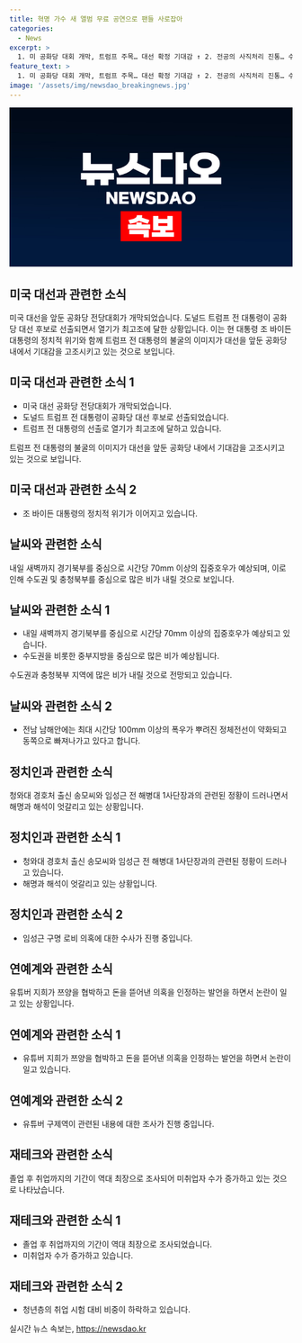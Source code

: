 ```yaml
---
title: 혁명 가수 새 앨범 무료 공연으로 팬들 사로잡아
categories:
  - News
excerpt: >
  1. 미 공화당 대회 개막, 트럼프 주목… 대선 확정 기대감 ↑ 2. 전공의 사직처리 진통… 수련병원 대책 논란 계속 3. 기상청 수도권에 18일까지 호우 경고… 70㎜↑ 폭우 예상 4. 청와대 경호처 출신 사단장 책임 말 안 돼 의혹에 더 해소되지 않는 정체 5. 김건희 여사 디올백 반환 지시, 꼬리자르기 어불성설 주장 6. 국회, 특검법·청문회로 정쟁만 거듭... 여야 대치 지속 7. 졸업 후 취업까지 11개월 역대 최장… 3년 이상 미취업자 24만명 8. 유튜버 전국진, 쯔양 협박 인정… 구제역에게 300만원 받아 9. 국민의힘 당권 경쟁 폭력사태… 비방전으로 위험수위 ↑ 10. 김두관 vs 이재명, 종부세 완화론 대립… 정치권 갈등 여전
feature_text: >
  1. 미 공화당 대회 개막, 트럼프 주목… 대선 확정 기대감 ↑ 2. 전공의 사직처리 진통… 수련병원 대책 논란 계속 3. 기상청 수도권에 18일까지 호우 경고… 70㎜↑ 폭우 예상 4. 청와대 경호처 출신 사단장 책임 말 안 돼 의혹에 더 해소되지 않는 정체 5. 김건희 여사 디올백 반환 지시, 꼬리자르기 어불성설 주장 6. 국회, 특검법·청문회로 정쟁만 거듭... 여야 대치 지속 7. 졸업 후 취업까지 11개월 역대 최장… 3년 이상 미취업자 24만명 8. 유튜버 전국진, 쯔양 협박 인정… 구제역에게 300만원 받아 9. 국민의힘 당권 경쟁 폭력사태… 비방전으로 위험수위 ↑ 10. 김두관 vs 이재명, 종부세 완화론 대립… 정치권 갈등 여전
image: '/assets/img/newsdao_breakingnews.jpg'
---
```


<p><img src="/assets/img/newsdao_breakingnews.jpg" alt="implanttips 속보" /></p>

<h2>미국 대선과 관련한 소식</h2>

<p data-ke-size="size16"></p>

<p>미국 대선을 앞둔 공화당 전당대회가 개막되었습니다. 도널드 트럼프 전 대통령이 공화당 대선 후보로 선출되면서 열기가 최고조에 달한 상황입니다. 이는 현 대통령 조 바이든 대통령의 정치적 위기와 함께 트럼프 전 대통령의 불굴의 이미지가 대선을 앞둔 공화당 내에서 기대감을 고조시키고 있는 것으로 보입니다.</p>

<h2>미국 대선과 관련한 소식 1</h2>

<ul>
  <li>미국 대선 공화당 전당대회가 개막되었습니다.</li>
  <li>도널드 트럼프 전 대통령이 공화당 대선 후보로 선출되었습니다.</li>
  <li>트럼프 전 대통령의 선출로 열기가 최고조에 달하고 있습니다.</li>
</ul>

<p data-ke-size="size16">트럼프 전 대통령의 불굴의 이미지가 대선을 앞둔 공화당 내에서 기대감을 고조시키고 있는 것으로 보입니다.</p>

<h2>미국 대선과 관련한 소식 2</h2>

<ul>
  <li>조 바이든 대통령의 정치적 위기가 이어지고 있습니다.</li>
</ul>

<h2>날씨와 관련한 소식</h2>

<p data-ke-size="size16"></p>

<p>내일 새벽까지 경기북부를 중심으로 시간당 70mm 이상의 집중호우가 예상되며, 이로 인해 수도권 및 충청북부를 중심으로 많은 비가 내릴 것으로 보입니다.</p>

<h2>날씨와 관련한 소식 1</h2>

<ul>
  <li>내일 새벽까지 경기북부를 중심으로 시간당 70mm 이상의 집중호우가 예상되고 있습니다.</li>
  <li>수도권을 비롯한 중부지방을 중심으로 많은 비가 예상됩니다.</li>
</ul>

<p data-ke-size="size16">수도권과 충청북부 지역에 많은 비가 내릴 것으로 전망되고 있습니다.</p>

<h2>날씨와 관련한 소식 2</h2>

<ul>
  <li>전남 남해안에는 최대 시간당 100mm 이상의 폭우가 뿌려진 정체전선이 약화되고 동쪽으로 빠져나가고 있다고 합니다.</li>
</ul>

<h2>정치인과 관련한 소식</h2>

<p data-ke-size="size16"></p>

<p>청와대 경호처 출신 송모씨와 임성근 전 해병대 1사단장과의 관련된 정황이 드러나면서 해명과 해석이 엇갈리고 있는 상황입니다.</p>

<h2>정치인과 관련한 소식 1</h2>

<ul>
  <li>청와대 경호처 출신 송모씨와 임성근 전 해병대 1사단장과의 관련된 정황이 드러나고 있습니다.</li>
  <li>해명과 해석이 엇갈리고 있는 상황입니다.</li>
</ul>

<p data-ke-size="size16"></p>

<h2>정치인과 관련한 소식 2</h2>

<ul>
  <li>임성근 구명 로비 의혹에 대한 수사가 진행 중입니다.</li>
</ul>

<h2>연예계와 관련한 소식</h2>

<p data-ke-size="size16"></p>

<p>유튜버 지희가 쯔양을 협박하고 돈을 뜯어낸 의혹을 인정하는 발언을 하면서 논란이 일고 있는 상황입니다.</p>

<h2>연예계와 관련한 소식 1</h2>

<ul>
  <li>유튜버 지희가 쯔양을 협박하고 돈을 뜯어낸 의혹을 인정하는 발언을 하면서 논란이 일고 있습니다.</li>
</ul>

<p data-ke-size="size16"></p>

<h2>연예계와 관련한 소식 2</h2>

<ul>
  <li>유튜버 구제역이 관련된 내용에 대한 조사가 진행 중입니다.</li>
</ul>

<h2>재테크와 관련한 소식</h2>

<p data-ke-size="size16"></p>

<p>졸업 후 취업까지의 기간이 역대 최장으로 조사되어 미취업자 수가 증가하고 있는 것으로 나타났습니다.</p>

<h2>재테크와 관련한 소식 1</h2>

<ul>
  <li>졸업 후 취업까지의 기간이 역대 최장으로 조사되었습니다.</li>
  <li>미취업자 수가 증가하고 있습니다.</li>
</ul>

<p data-ke-size="size16"></p>

<h2>재테크와 관련한 소식 2</h2>

<ul>
  <li>청년층의 취업 시험 대비 비중이 하락하고 있습니다.</li>
</ul>
실시간 뉴스 속보는, <a href="https://newsdao.kr" rel="dofollow">https://newsdao.kr</a>


